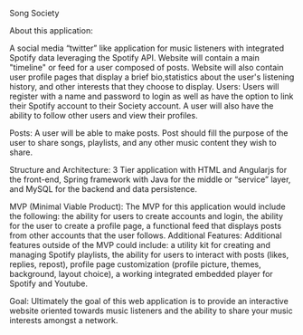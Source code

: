 Song Society


About this application:
	
A social media “twitter” like application for music listeners with integrated Spotify data leveraging the Spotify API. Website will contain a main "timeline" or feed for a user composed of posts. Website will also contain user profile pages that display a brief bio,statistics about the user's listening history, and other interests that they choose to display.
Users:
	Users will register with a name and password to login as well as have the option to link their Spotify account to their Society account. A user will also have the ability to follow other users and view their profiles.

Posts: 
	A user will be able to make posts. Post should fill the purpose of the user to share songs, playlists, and any other music content they wish to share.

Structure and Architecture: 
3 Tier application with HTML and Angularjs for the front-end, Spring framework with Java for the middle or “service” layer, and MySQL for the backend and data persistence.

MVP (Minimal Viable Product): 
	The MVP for this application would include the following: the ability for users to create accounts and login, the ability for the user to create a profile page, a functional feed that displays posts from other accounts that the user follows.
Additional Features:
	Additional features outside of the MVP could include: a utility kit for creating and managing Spotify playlists, the ability for users to interact with posts (likes, replies, repost), profile page customization (profile picture, themes, background, layout choice), a working integrated embedded player for Spotify and Youtube. 

Goal:
	Ultimately the goal of this web application is to provide an interactive website oriented towards music listeners and the ability to share your music interests amongst a network.

